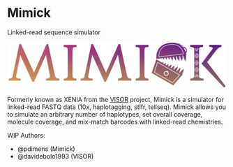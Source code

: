 # Mimick
Linked-read sequence simulator

![mimick_logo](resources/mimick_logo.png)

Formerly known as XENIA from the [VISOR](https://github.com/davidebolo1993/VISOR) project, Mimick is a 
simulator for linked-read FASTQ data (10x, haplotagging, stlfr, tellseq). Mimick allows
you to simulate an arbitrary number of haplotypes, set overall coverage, molecule coverage,
and mix-match barcodes with linked-read chemistries.

WIP
Authors:
- @pdimens (Mimick)
- @davidebolo1993 (VISOR)